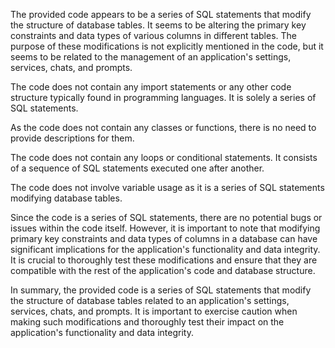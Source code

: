 The provided code appears to be a series of SQL statements that modify the structure of database tables. It seems to be altering the primary key constraints and data types of various columns in different tables. The purpose of these modifications is not explicitly mentioned in the code, but it seems to be related to the management of an application's settings, services, chats, and prompts.

The code does not contain any import statements or any other code structure typically found in programming languages. It is solely a series of SQL statements.

As the code does not contain any classes or functions, there is no need to provide descriptions for them.

The code does not contain any loops or conditional statements. It consists of a sequence of SQL statements executed one after another.

The code does not involve variable usage as it is a series of SQL statements modifying database tables.

Since the code is a series of SQL statements, there are no potential bugs or issues within the code itself. However, it is important to note that modifying primary key constraints and data types of columns in a database can have significant implications for the application's functionality and data integrity. It is crucial to thoroughly test these modifications and ensure that they are compatible with the rest of the application's code and database structure.

In summary, the provided code is a series of SQL statements that modify the structure of database tables related to an application's settings, services, chats, and prompts. It is important to exercise caution when making such modifications and thoroughly test their impact on the application's functionality and data integrity.
